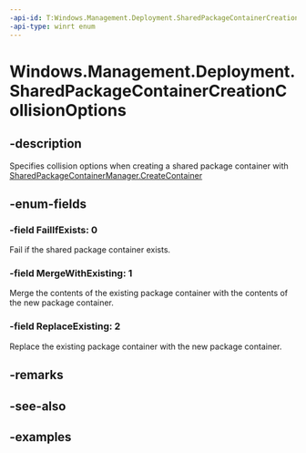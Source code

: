 ```yaml
---
-api-id: T:Windows.Management.Deployment.SharedPackageContainerCreationCollisionOptions
-api-type: winrt enum
---
```


# Windows.Management.Deployment.SharedPackageContainerCreationCollisionOptions

<!--
public enum SharedPackageContainerCreationCollisionOptions
-->


## -description

Specifies collision options when creating a shared package container with [SharedPackageContainerManager.CreateContainer](sharedpackagecontainermanager_createcontainer_1800565425.md)

## -enum-fields

### -field FailIfExists: 0

Fail if the shared package container exists.

### -field MergeWithExisting: 1

Merge the contents of the existing package container with the contents of the new package container.

### -field ReplaceExisting: 2

Replace the existing package container with the new package container.

## -remarks

## -see-also

## -examples


